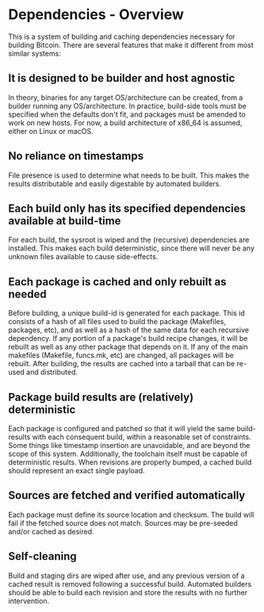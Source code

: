 # Dependencies - Overview

This is a system of building and caching dependencies necessary for building Bitcoin.
There are several features that make it different from most similar systems:

## It is designed to be builder and host agnostic

In theory, binaries for any target OS/architecture can be created, from a
builder running any OS/architecture. In practice, build-side tools must be
specified when the defaults don't fit, and packages must be amended to work
on new hosts. For now, a build architecture of x86_64 is assumed, either on
Linux or macOS.

## No reliance on timestamps

File presence is used to determine what needs to be built. This makes the
results distributable and easily digestable by automated builders.

## Each build only has its specified dependencies available at build-time

For each build, the sysroot is wiped and the (recursive) dependencies are
installed. This makes each build deterministic, since there will never be any
unknown files available to cause side-effects.

## Each package is cached and only rebuilt as needed

Before building, a unique build-id is generated for each package. This id
consists of a hash of all files used to build the package (Makefiles, packages,
etc), and as well as a hash of the same data for each recursive dependency. If
any portion of a package's build recipe changes, it will be rebuilt as well as
any other package that depends on it. If any of the main makefiles (Makefile,
funcs.mk, etc) are changed, all packages will be rebuilt. After building, the
results are cached into a tarball that can be re-used and distributed.

## Package build results are (relatively) deterministic

Each package is configured and patched so that it will yield the same
build-results with each consequent build, within a reasonable set of
constraints. Some things like timestamp insertion are unavoidable, and are
beyond the scope of this system. Additionally, the toolchain itself must be
capable of deterministic results. When revisions are properly bumped, a cached
build should represent an exact single payload.

## Sources are fetched and verified automatically

Each package must define its source location and checksum. The build will fail
if the fetched source does not match. Sources may be pre-seeded and/or cached
as desired.

## Self-cleaning

Build and staging dirs are wiped after use, and any previous version of a
cached result is removed following a successful build. Automated builders
should be able to build each revision and store the results with no further
intervention.
